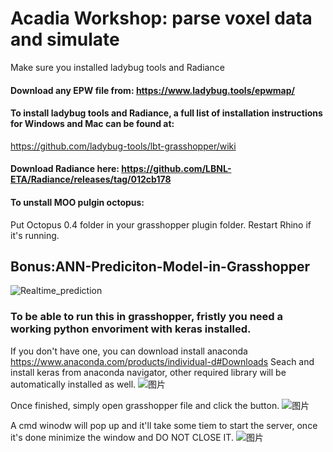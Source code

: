 
# Acadia Workshop: parse voxel data and simulate
Make sure you installed ladybug tools and Radiance

#### Download any EPW file from: https://www.ladybug.tools/epwmap/

#### To install ladybug tools and Radiance, a full list of installation instructions for Windows and Mac can be found at:
https://github.com/ladybug-tools/lbt-grasshopper/wiki


#### Download Radiance here: https://github.com/LBNL-ETA/Radiance/releases/tag/012cb178


#### To unstall MOO pulgin octopus:
Put Octopus 0.4 folder in your grasshopper plugin folder. Restart Rhino if it's running.

## Bonus:ANN-Prediciton-Model-in-Grasshopper
![Realtime_prediction](https://user-images.githubusercontent.com/20478771/132944834-47a253ee-116e-4e70-9828-1ca4d36a1085.gif)

### To be able to run this in grasshopper, fristly you need a working python envoriment with keras installed.
If you don't have one, you can download install anaconda https://www.anaconda.com/products/individual-d#Downloads
Seach and install keras from anaconda navigator, other required library will be automatically installed as well.
![图片](https://user-images.githubusercontent.com/20478771/132944900-0fefa31a-b58a-46e4-b35d-1ede9f1f9e10.png)


Once finished, simply open grasshopper file and click the button.
![图片](https://user-images.githubusercontent.com/20478771/132944961-4fbbc5d2-9ca8-4824-9004-eefa521137f8.png)


A cmd winodw will pop up and it'll take some tiem to start the server, once it's done minimize the window and DO NOT CLOSE IT.
![图片](https://user-images.githubusercontent.com/20478771/132944969-5c9dd5d5-740f-46af-b2de-83158891fd77.png)


